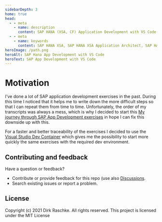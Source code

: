 ```yaml
---
sidebarDepth: 3
home: true
head:
  - - meta
    - name: description
      content: SAP HANA (XSA, CF) Application Development with VS Code (SAPUI5, Fiori, Node.js, OData)
  - - meta
    - name: keywords
      content: SAP HANA XSA, SAP HANA XSA Application Architect, SAP HANA BTP, SAPUI5, SAP Fiori, DevOps, Docker, Kubernetes, K8s, Kyma, JavaScript, Node.js, SQL, Linux, Cloudfoundry
heroImage: /path.png
heroAlt: SAP Hana App Development with VS Code
heroText: SAP App Development with VS Code
---
```


# Motivation

I've done a lot of SAP application development exercises in the past. During this time I noticed that it helps me to write down the more difficult steps so that I can repeat them from time to time. Unfortunately, the order of my transcripts was always a mess, which is why I decided to start this [My journey through SAP App Development exercises](https://draschke.github.io/my-SAP-exercises-with-VSCode/config/basics.html) in hope I can fix this downside up with this.  

For a faster and better traceability of the exercises I decided to use the [Visual Studio Dev Container](https://github.com/draschke/vsc-sap-hana-mta-dev-env-node14x#microsoft---vs-code-dev-container) which gives me the possibility to start more quickly the same exercises with the required dev environment.

## Contributing and feedback

Have a question or feedback?

- Contribute or provide feedback for this repo (use also [Discussions](https://github.com/draschke/my-SAP-exercises-with-VSCode/discussions).
- Search existing issues or report a problem.

## License

Copyright (c) 2021 Dirk Raschke. All rights reserved. This project is licensed under the MIT License
